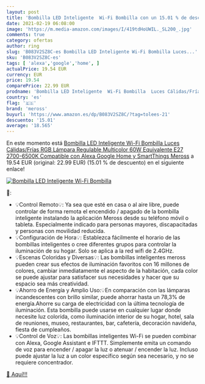 ```yaml
---
layout: post
title: 'Bombilla LED Inteligente  Wi-Fi Bombilla con un 15.01 % de descuento'
date: 2021-02-19 06:08:00
image: 'https://m.media-amazon.com/images/I/419tdHoUWIL._SL200_.jpg'
comments: true
category: ofertas
author: ring
slug: 'B083V2SZ8C-es Bombilla LED Inteligente Wi-Fi Bombilla Luces...'
sku: 'B083V2SZ8C-es'
tags: [ 'alexa','google','home', ]
actualPrice: 19.54 EUR
currency: EUR
price: 19.54
comparePrice: 22.99 EUR
prodname: 'Bombilla LED Inteligente  Wi-Fi Bombilla  Luces Cálidas/Frías RGB  Lámpara Regulable  Multicolor  60W Equivalente  E27  2700-6500K  Compatible con Alexa Google Home y SmartThings  Meross'
country: 'es'
flag: '🇪🇸'
brand: 'meross'
buyurl: 'https://www.amazon.es/dp/B083V2SZ8C/?tag=tolees-21'
descuento: '15.01'
average: '18.565'
---
```


En este momento está [Bombilla LED Inteligente  Wi-Fi Bombilla  Luces Cálidas/Frías RGB  Lámpara Regulable  Multicolor  60W Equivalente  E27  2700-6500K  Compatible con Alexa Google Home y SmartThings  Meross](https://www.amazon.es/dp/B083V2SZ8C/?tag=tolees-21) a 19.54 EUR (original: 22.99 EUR) (15.01 %  de descuento) en el siguiente enlace!

[![Bombilla LED Inteligente  Wi-Fi Bombilla](https://m.media-amazon.com/images/I/419tdHoUWIL._SL200_.jpg)](https://www.amazon.es/dp/B083V2SZ8C/?tag=tolees-21)

🔎:

- 💡Control Remoto💡: Ya sea que esté en casa o al aire libre, puede controlar de forma remota el encendido / apagado de la bombilla inteligente instalando la aplicación Meross desde su teléfono móvil o tableta. Especialmente indicado para personas mayores, discapacitadas y personas con movilidad reducida.
- 💡Configuración de Hora💡: Establezca fácilmente el horario de las bombillas inteligentes o cree diferentes grupos para controlar la iluminación de su hogar. Solo se aplica a la red wifi de 2.4GHz.
- 💡Escenas Coloridas y Diversas💡: Las bombillas inteligentes meross pueden crear sus efectos de iluminación favoritos con 16 millones de colores, cambiar inmediatamente el aspecto de la habitación, cada color se puede ajustar para satisfacer sus necesidades y hacer que su espacio sea más creatividad.
- 💡Ahorro de Energía y Amplio Uso:💡En comparación con las lámparas incandescentes con brillo similar, puede ahorrar hasta un 78,3% de energía.Ahorre su carga de electricidad con la última tecnología de iluminación. Esta bombilla puede usarse en cualquier lugar donde necesite luz colorida, como iluminación interior de su hogar, hotel, sala de reuniones, museo, restaurantes, bar, cafetería, decoración navideña, fiesta de cumpleaños.
- 💡Control de Voz💡: Las bombillas inteligentes Wi-Fi se pueden combinar con Alexa, Google Assistant e IFTTT. Simplemente emita un comando de voz para encender / apagar la luz o atenuar / encender la luz. Incluso puede ajustar la luz a un color específico según sea necesario, y no se requiere concentrador.

[🛒 Aquí!!!](https://www.amazon.es/dp/B083V2SZ8C/?tag=tolees-21)
